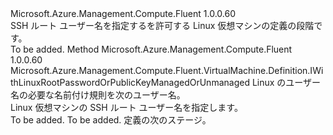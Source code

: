 <Type Name="IWithLinuxRootUsernameManagedOrUnmanaged" FullName="Microsoft.Azure.Management.Compute.Fluent.VirtualMachine.Definition.IWithLinuxRootUsernameManagedOrUnmanaged">
  <TypeSignature Language="C#" Value="public interface IWithLinuxRootUsernameManagedOrUnmanaged" />
  <TypeSignature Language="ILAsm" Value=".class public interface auto ansi abstract IWithLinuxRootUsernameManagedOrUnmanaged" />
  <TypeSignature Language="DocId" Value="T:Microsoft.Azure.Management.Compute.Fluent.VirtualMachine.Definition.IWithLinuxRootUsernameManagedOrUnmanaged" />
  <TypeSignature Language="VB.NET" Value="Public Interface IWithLinuxRootUsernameManagedOrUnmanaged" />
  <TypeSignature Language="F#" Value="type IWithLinuxRootUsernameManagedOrUnmanaged = interface" />
  <AssemblyInfo>
    <AssemblyName>Microsoft.Azure.Management.Compute.Fluent</AssemblyName>
    <AssemblyVersion>1.0.0.60</AssemblyVersion>
  </AssemblyInfo>
  <Interfaces />
  <Docs>
    <summary>
            SSH ルート ユーザー名を指定するを許可する Linux 仮想マシンの定義の段階です。
            </summary>
    <remarks>To be added.</remarks>
  </Docs>
  <Members>
    <Member MemberName="WithRootUsername">
      <MemberSignature Language="C#" Value="public Microsoft.Azure.Management.Compute.Fluent.VirtualMachine.Definition.IWithLinuxRootPasswordOrPublicKeyManagedOrUnmanaged WithRootUsername (string rootUserName);" />
      <MemberSignature Language="ILAsm" Value=".method public hidebysig newslot virtual instance class Microsoft.Azure.Management.Compute.Fluent.VirtualMachine.Definition.IWithLinuxRootPasswordOrPublicKeyManagedOrUnmanaged WithRootUsername(string rootUserName) cil managed" />
      <MemberSignature Language="DocId" Value="M:Microsoft.Azure.Management.Compute.Fluent.VirtualMachine.Definition.IWithLinuxRootUsernameManagedOrUnmanaged.WithRootUsername(System.String)" />
      <MemberSignature Language="VB.NET" Value="Public Function WithRootUsername (rootUserName As String) As IWithLinuxRootPasswordOrPublicKeyManagedOrUnmanaged" />
      <MemberSignature Language="F#" Value="abstract member WithRootUsername : string -&gt; Microsoft.Azure.Management.Compute.Fluent.VirtualMachine.Definition.IWithLinuxRootPasswordOrPublicKeyManagedOrUnmanaged" Usage="iWithLinuxRootUsernameManagedOrUnmanaged.WithRootUsername rootUserName" />
      <MemberType>Method</MemberType>
      <AssemblyInfo>
        <AssemblyName>Microsoft.Azure.Management.Compute.Fluent</AssemblyName>
        <AssemblyVersion>1.0.0.60</AssemblyVersion>
      </AssemblyInfo>
      <ReturnValue>
        <ReturnType>Microsoft.Azure.Management.Compute.Fluent.VirtualMachine.Definition.IWithLinuxRootPasswordOrPublicKeyManagedOrUnmanaged</ReturnType>
      </ReturnValue>
      <Parameters>
        <Parameter Name="rootUserName" Type="System.String" />
      </Parameters>
      <Docs>
        <param name="rootUserName">Linux のユーザー名の必要な名前付け規則を次のユーザー名。</param>
        <summary>
            Linux 仮想マシンの SSH ルート ユーザー名を指定します。
            </summary>
        <returns>To be added.</returns>
        <remarks>To be added.</remarks>
        <return>定義の次のステージ。</return>
      </Docs>
    </Member>
  </Members>
</Type>